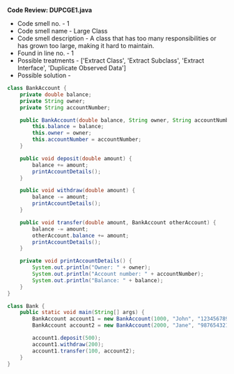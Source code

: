 **Code Review: DUPCGE1.java**
- Code smell no. - 1
- Code smell name - Large Class
- Code smell description - A class that has too many responsibilities or has grown too large, making it hard to maintain.
- Found in line no. - 1
- Possible treatments - ['Extract Class', 'Extract Subclass', 'Extract Interface', 'Duplicate Observed Data']
- Possible solution - 
```java
class BankAccount {
    private double balance;
    private String owner;
    private String accountNumber;

    public BankAccount(double balance, String owner, String accountNumber) {
        this.balance = balance;
        this.owner = owner;
        this.accountNumber = accountNumber;
    }

    public void deposit(double amount) {
        balance += amount;
        printAccountDetails();
    }

    public void withdraw(double amount) {
        balance -= amount;
        printAccountDetails();
    }

    public void transfer(double amount, BankAccount otherAccount) {
        balance -= amount;
        otherAccount.balance += amount;
        printAccountDetails();
    }

    private void printAccountDetails() {
        System.out.println("Owner: " + owner);
        System.out.println("Account number: " + accountNumber);
        System.out.println("Balance: " + balance);
    }
}

class Bank {
    public static void main(String[] args) {
        BankAccount account1 = new BankAccount(1000, "John", "123456789");
        BankAccount account2 = new BankAccount(2000, "Jane", "987654321");

        account1.deposit(500);
        account1.withdraw(200);
        account1.transfer(100, account2);
    }
}
```
